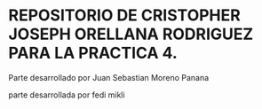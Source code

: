 # REPOSITORIO DE CRISTOPHER JOSEPH ORELLANA RODRIGUEZ PARA LA PRACTICA 4.

 Parte desarrollado por Juan Sebastian Moreno Panana

 parte desarrollada por fedi mikli
